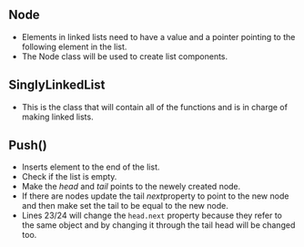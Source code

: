 ## Node 
- Elements in linked lists need to have a value and a pointer pointing to the following element in the list.
- The Node class will be used to create list components.

## SinglyLinkedList 
- This is the class that will contain all of the functions and is in charge of making linked lists.

## Push() 
- Inserts element to the end of the list.
- Check if the list is empty. 
- Make the *head* and *tail* points to the newely created node.
- If there are nodes update the tail *next*property to point to the new node and then make set the tail to be equal to the new node.
- Lines 23/24 will change the `head.next` property because they refer to the same object and by changing it through the tail head will be changed too.


